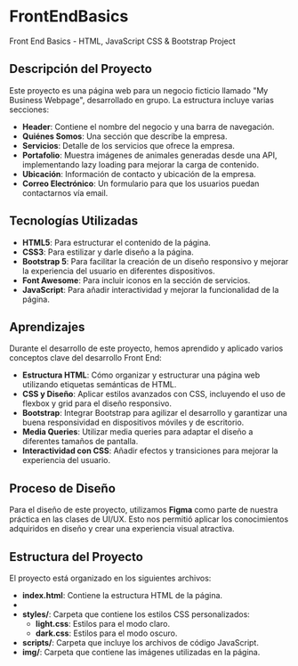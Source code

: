 # FrontEndBasics
Front End Basics - HTML, JavaScript CSS & Bootstrap Project

## Descripción del Proyecto
Este proyecto es una página web para un negocio ficticio llamado "My Business Webpage", desarrollado en grupo. La estructura incluye varias secciones:

- **Header**: Contiene el nombre del negocio y una barra de navegación.
- **Quiénes Somos**: Una sección que describe la empresa.
- **Servicios**: Detalle de los servicios que ofrece la empresa.
- **Portafolio**: Muestra imágenes de animales generadas desde una API, implementando lazy loading para mejorar la carga de contenido.
- **Ubicación**: Información de contacto y ubicación de la empresa.
- **Correo Electrónico**: Un formulario para que los usuarios puedan contactarnos vía email.

## Tecnologías Utilizadas

- **HTML5**: Para estructurar el contenido de la página.
- **CSS3**: Para estilizar y darle diseño a la página.
- **Bootstrap 5**: Para facilitar la creación de un diseño responsivo y mejorar la experiencia del usuario en diferentes dispositivos.
- **Font Awesome**: Para incluir iconos en la sección de servicios.
- **JavaScript**: Para añadir interactividad y mejorar la funcionalidad de la página.

## Aprendizajes
Durante el desarrollo de este proyecto, hemos aprendido y aplicado varios conceptos clave del desarrollo Front End:

- **Estructura HTML**: Cómo organizar y estructurar una página web utilizando etiquetas semánticas de HTML.
- **CSS y Diseño**: Aplicar estilos avanzados con CSS, incluyendo el uso de flexbox y grid para el diseño responsivo.
- **Bootstrap**: Integrar Bootstrap para agilizar el desarrollo y garantizar una buena responsividad en dispositivos móviles y de escritorio.
- **Media Queries**: Utilizar media queries para adaptar el diseño a diferentes tamaños de pantalla.
- **Interactividad con CSS**: Añadir efectos y transiciones para mejorar la experiencia del usuario.

## Proceso de Diseño
Para el diseño de este proyecto, utilizamos **Figma** como parte de nuestra práctica en las clases de UI/UX. Esto nos permitió aplicar los conocimientos adquiridos en diseño y crear una experiencia visual atractiva.

## Estructura del Proyecto
El proyecto está organizado en los siguientes archivos:

- **index.html**: Contiene la estructura HTML de la página.
-
- **styles/**: Carpeta que contiene los estilos CSS personalizados:
  - **light.css**: Estilos para el modo claro.
  - **dark.css**: Estilos para el modo oscuro.
- **scripts/**: Carpeta que incluye los archivos de código JavaScript.
- **img/**: Carpeta que contiene las imágenes utilizadas en la página.
